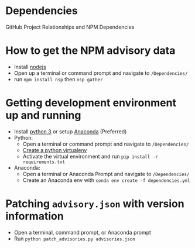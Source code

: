 # Dependencies
GitHub Project Relationships and NPM Dependencies

# How to get the NPM advisory data
 - Install [nodejs](https://nodejs.org/en/download/)
 - Open up a terminal or command prompt and navigate to `/Dependencies/`
 - run `npm install nsp` then `nsp gather`

# Getting development environment up and running
- Install [python 3](https://www.python.org/downloads/) or setup [Anaconda](https://www.anaconda.com/download/) (Preferred)
- Python:
  - Open a terminal or command prompt and navigate to `/Dependencies/`
  - [Create a python virtualenv](https://packaging.python.org/guides/installing-using-pip-and-virtualenv/)
  - Activate the virtual environment and run `pip install -r requirements.txt`
- Anaconda:
  - Open a terminal or Anaconda Prompt and navigate to `/Dependencies/`
  - Create an Anaconda env with `conda env create -f dependencies.yml`

# Patching ```advisory.json``` with version information
- Open a terminal, command prompt, or Anaconda prompt
- Run `python patch_advisories.py advisories.json`
